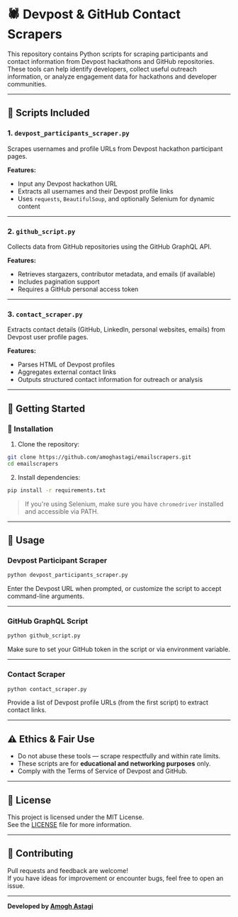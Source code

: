 # 🕷️ Devpost & GitHub Contact Scrapers

This repository contains Python scripts for scraping participants and contact information from Devpost hackathons and GitHub repositories. These tools can help identify developers, collect useful outreach information, or analyze engagement data for hackathons and developer communities.

---

## 📁 Scripts Included

### 1. `devpost_participants_scraper.py`

Scrapes usernames and profile URLs from Devpost hackathon participant pages.

**Features:**
- Input any Devpost hackathon URL
- Extracts all usernames and their Devpost profile links
- Uses `requests`, `BeautifulSoup`, and optionally Selenium for dynamic content

---

### 2. `github_script.py`

Collects data from GitHub repositories using the GitHub GraphQL API.

**Features:**
- Retrieves stargazers, contributor metadata, and emails (if available)
- Includes pagination support
- Requires a GitHub personal access token

---

### 3. `contact_scraper.py`

Extracts contact details (GitHub, LinkedIn, personal websites, emails) from Devpost user profile pages.

**Features:**
- Parses HTML of Devpost profiles
- Aggregates external contact links
- Outputs structured contact information for outreach or analysis

---

## 🚀 Getting Started

### 🔧 Installation

1. Clone the repository:

```bash
git clone https://github.com/amoghastagi/emailscrapers.git
cd emailscrapers
```

2. Install dependencies:

```bash
pip install -r requirements.txt
```

> If you're using Selenium, make sure you have `chromedriver` installed and accessible via PATH.

---

## 🧪 Usage

### Devpost Participant Scraper

```bash
python devpost_participants_scraper.py
```

Enter the Devpost URL when prompted, or customize the script to accept command-line arguments.

---

### GitHub GraphQL Script

```bash
python github_script.py
```

Make sure to set your GitHub token in the script or via environment variable.

---

### Contact Scraper

```bash
python contact_scraper.py
```

Provide a list of Devpost profile URLs (from the first script) to extract contact links.

---

## ⚠️ Ethics & Fair Use

- Do not abuse these tools — scrape respectfully and within rate limits.
- These scripts are for **educational and networking purposes** only.
- Comply with the Terms of Service of Devpost and GitHub.

---

## 📄 License

This project is licensed under the MIT License.  
See the [LICENSE](LICENSE) file for more information.

---

## 🤝 Contributing

Pull requests and feedback are welcome!  
If you have ideas for improvement or encounter bugs, feel free to open an issue.

---

**Developed by [Amogh Astagi](https://github.com/amoghastagi)**